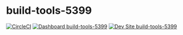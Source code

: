 # build-tools-5399

[![CircleCI](https://circleci.com/gh/pantheon-ci-bot/build-tools-5399.svg?style=shield)](https://circleci.com/gh/pantheon-ci-bot/build-tools-5399)
[![Dashboard build-tools-5399](https://img.shields.io/badge/dashboard-build_tools_5399-yellow.svg)](https://dashboard.pantheon.io/sites/daa45e65-19d7-448e-8f8a-b76720b48622#dev/code)
[![Dev Site build-tools-5399](https://img.shields.io/badge/site-build_tools_5399-blue.svg)](http://dev-build-tools-5399.pantheonsite.io/)